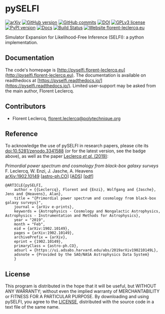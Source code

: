 # pySELFI #

[![arXiv](https://img.shields.io/badge/astro--ph.CO-arxiv%3A1902.10149-B31B1B.svg?style=flat)](https://arxiv.org/abs/1902.10149)
[![GitHub version](https://img.shields.io/github/tag/florent-leclercq/pyselfi.svg?label=version)](https://github.com/florent-leclercq/pyselfi)
[![GitHub commits](https://img.shields.io/github/commits-since/florent-leclercq/pyselfi/v1.1.svg)](https://github.com/florent-leclercq/pyselfi/commits)
[![DOI](https://zenodo.org/badge/197575311.svg)](https://zenodo.org/badge/latestdoi/197575311)
[![GPLv3 license](https://img.shields.io/badge/License-GPLv3-blue.svg)](https://github.com/florent-leclercq/pyselfi/blob/master/LICENSE)
[![PyPI version](https://badge.fury.io/py/pyselfi.svg)](https://badge.fury.io/py/pyselfi)
[![Docs](https://readthedocs.org/projects/pyselfi/badge/)](http://pyselfi.readthedocs.io/en/latest/)
[![Build Status](https://travis-ci.com/florent-leclercq/pyselfi.svg?branch=master)](https://travis-ci.com/florent-leclercq/pyselfi)
[![Website florent-leclercq.eu](https://img.shields.io/website-up-down-green-red/http/pyselfi.florent-leclercq.eu.svg)](http://pyselfi.florent-leclercq.eu/)

Simulator Expansion for Likelihood-Free Inference (SELFI): a python implementation.

## Documentation ##

The code's homepage is [http://pyselfi.florent-leclercq.eu](http://pyselfi.florent-leclercq.eu). The documentation is available on readthedocs at [https://pyselfi.readthedocs.io/](https://pyselfi.readthedocs.io/). Limited user-support may be asked from the main author, Florent Leclercq.

## Contributors ##

* Florent Leclercq, florent.leclercq@polytechnique.org  

## Reference ##

To acknowledge the use of pySELFI in research papers, please cite its [doi:10.5281/zenodo.3341588](https://doi.org/10.5281/zenodo.3341588) (or for the latest version, see the badge above), as well as the paper <a href="https://arxiv.org/abs/1902.10149" target="blank">Leclercq <i>et al.</i> (2019)</a>: 

*Primordial power spectrum and cosmology from black-box galaxy surveys*<br/>
F. Leclercq, W. Enzi, J. Jasche, A. Heavens<br/>
<a href="http://arxiv.org/abs/1902.10149" target="blank">arXiv:1902.10149</a> [<a href="http://arxiv.org/abs/1902.10149" target="blank">astro-ph.CO</a>] [<a href="https://ui.adsabs.harvard.edu/?#abs/2019arXiv190210149L" target="blank">ADS</a>] [<a href="http://arxiv.org/pdf/1902.10149" class="document" target="blank">pdf</a>]

    @ARTICLE{pySELFI,
        author = {{Leclercq}, Florent and {Enzi}, Wolfgang and {Jasche}, Jens and {Heavens}, Alan},
        title = "{Primordial power spectrum and cosmology from black-box galaxy surveys}",
        journal = {arXiv e-prints},
        keywords = {Astrophysics - Cosmology and Nongalactic Astrophysics, Astrophysics - Instrumentation and Methods for Astrophysics},
        year = "2019",
        month = "Feb",
        eid = {arXiv:1902.10149},
        pages = {arXiv:1902.10149},
        archivePrefix = {arXiv},
        eprint = {1902.10149},
        primaryClass = {astro-ph.CO},
        adsurl = {https://ui.adsabs.harvard.edu/abs/2019arXiv190210149L},
        adsnote = {Provided by the SAO/NASA Astrophysics Data System}
        }

## License ##

This program is distributed in the hope that it will be useful, but WITHOUT ANY WARRANTY; without even the implied warranty of MERCHANTABILITY or FITNESS FOR A PARTICULAR PURPOSE. By downloading and using pySELFI, you agree to the [LICENSE](LICENSE), distributed with the source code in a text file of the same name.
